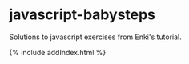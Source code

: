 # javascript-babysteps
Solutions to javascript exercises from Enki's tutorial.

{% include addIndex.html %}